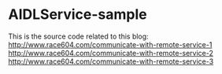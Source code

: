 # AIDLService-sample
This is the source code related to this blog: 
http://www.race604.com/communicate-with-remote-service-1
http://www.race604.com/communicate-with-remote-service-2
http://www.race604.com/communicate-with-remote-service-3
